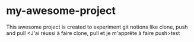 # my-awesome-project
This awesome project is created to experiment git notions like clone, push and pull
<J'ai réussi à faire clone, pull et je m'apprête à faire push>test